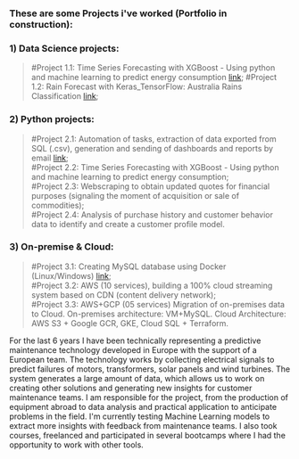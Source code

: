 ### These are some Projects i've worked (Portfolio in construction):

### 1) Data Science projects:
> #Project 1.1: Time Series Forecasting with XGBoost - Using python and machine learning to predict energy consumption [link](https://github.com/igorambrozini/Portfolio/tree/35dfa23609e9e88fddf1fd54bc0d1e3f1720004d/Project_1.1.Time%20Series%20Forecasting%20with%20XGBoost); 
> #Project 1.2: Rain Forecast with Keras_TensorFlow: Australia Rains Classification [link](https://github.com/igorambrozini/Portfolio/tree/7ab34feb02cc57296ff881831de59c07cde80059/Project_1.2.Rain%20Forecast%20with%20Keras_TensorFlow);

### 2) Python projects:
> #Project 2.1: Automation of tasks, extraction of data exported from SQL (.csv), generation and sending of dashboards and reports by email [link](https://github.com/igorambrozini/Portfolio/tree/35dfa23609e9e88fddf1fd54bc0d1e3f1720004d/Project_2.1.Automation%20of%20Tasks);  
> #Project 2.2: Time Series Forecasting with XGBoost - Using python and machine learning to predict energy consumption;  
> #Project 2.3: Webscraping to obtain updated quotes for financial purposes (signaling the moment of acquisition or sale of commodities);    
> #Project 2.4: Analysis of purchase history and customer behavior data to identify and create a customer profile model. 

### 3) On-premise & Cloud:
> #Project 3.1: Creating MySQL database using Docker (Linux/Windows) [link](https://github.com/igorambrozini/Portfolio/tree/fa29a983e108c795c230f20562c7f72a8ff31382/Project_3.1.%5BDocker%5D%20MySQL%20database%20(Linux-Windows));  
> #Project 3.2: AWS (10 services), building a 100% cloud streaming system based on CDN (content delivery network);  
> #Project 3.3: AWS+GCP (05 services) Migration of on-premises data to Cloud. On-premises architecture: VM+MySQL. Cloud Architecture: AWS S3 + Google GCR, GKE, Cloud SQL + Terraform.  


For the last 6 years I have been technically representing a predictive maintenance technology developed in Europe with the support of a European team. The technology works by collecting electrical signals to predict failures of motors, transformers, solar panels and wind turbines. The system generates a large amount of data, which allows us to work on creating other solutions and generating new insights for customer maintenance teams. I am responsible for the project, from the production of equipment abroad to data analysis and practical application to anticipate problems in the field. I'm currently testing Machine Learning models to extract more insights with feedback from maintenance teams. I also took courses, freelanced and participated in several bootcamps where I had the opportunity to work with other tools.
